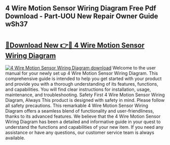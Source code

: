 ## 4 Wire Motion Sensor Wiring Diagram Free Pdf Download - Part-UOU New Repair Owner Guide wSh37

# <h2><a href="http://dfuehyr.blite.top/?on=4+Wire+Motion+Sensor+Wiring+Diagram">🔗Download New 👉🔴 4 Wire Motion Sensor Wiring Diagram</a></h2>

[![4 Wire Motion Sensor Wiring Diagram download](https://i.imgur.com/lujVjoI.png)](http://dfuehyr.blite.top/?on=4+Wire+Motion+Sensor+Wiring+Diagram)
Welcome to the user manual for your newly set up 4 Wire Motion Sensor Wiring Diagram. This comprehensive guide is intended to help you get started with your product and provide you with a thorough understanding of its features, functions, and capabilities. You will find clear instructions for installation, usage, maintenance, and troubleshooting. Safety First 4 Wire Motion Sensor Wiring Diagram, Always This product is designed with safety in mind. Please follow all safety precautions. This remarkable 4 Wire Motion Sensor Wiring Diagram offers a seamless blend of functionality and user-friendliness, thanks to its advanced features. We believe that the 4 Wire Motion Sensor Wiring Diagram has been a detailed and informative guide in your quest to understand the functions and capabilities of your new item. If you need any assistance or have any questions, our customer service team is always available.
